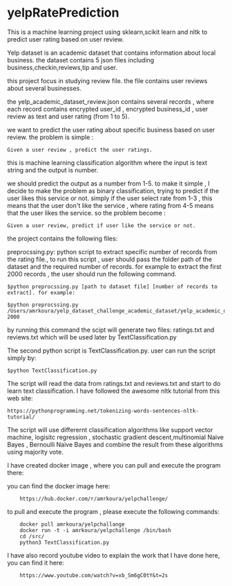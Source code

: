 # yelpRatePrediction
This is a machine learning project using sklearn,scikit learn and nltk to predict user rating based on user review.

Yelp dataset is an academic dataset that contains information about local business. the dataset contains 5 json files
including business,checkin,reviews,tip and user.

this project focus in studying review file. the file contains user reviews about several businesses.

the yelp_academic_dataset_review.json contains several records , where each record contains encrypted user_id , encrypted 
business_id , user review as text and user rating (from 1 to 5).

we want to predict the user rating about specific business based on user review. the problem is simple :

    Given a user review , predict the user ratings.

this is machine learning classification algorithm where the input is text string and the output is number.

we should predict the output as a number from 1-5. to make it simple , I decide to make the problem as binary 
classification, trying to predict if the user likes this service or not. simply if the user select rate
from 1-3 , this means that the user don't like the service , where rating from 4-5 means that the user likes 
the service. so the problem become :

    Given a user review, predict if user like the service or not.
    
the project contains the following files:

preprocssing.py: python script to extract specific number of records from the rating file., to run this script , user
should pass the folder path of the dataset and the required number of records. for example to extract the first 2000
records , the user should run the following command.

    $python preprocssing.py [path to dataset file] [number of records to extract]. for example:

    $python preprocssing.py /Users/amrkoura/yelp_dataset_challenge_academic_dataset/yelp_academic_dataset_review.json 2000

by running this command the scipt will generate two files: ratings.txt and reviews.txt which will be used later by
TextClassification.py

The second python script is TextClassification.py. user can run the script simply by:

    $python TextClassification.py
    
The script will read the data from ratings.txt and reviews.txt and start to do learn text classification.
I have followed the awesome nltk tutorial from this web site:

    https://pythonprogramming.net/tokenizing-words-sentences-nltk-tutorial/
    
The script will use differernt classification algorithms like support vector machine, logisitc regression , 
stochastic gradient descent,multinomial Naive Bayes , Bernoulli Naive Bayes and combine the result from these 
algorithms using majority vote.


I have created docker image , where you can pull and execute the program there:

you can find the docker image here:

        https://hub.docker.com/r/amrkoura/yelpchallenge/
        
to pull and execute the program , please execute the following commands:

        docker pull amrkoura/yelpchallange
        docker run -t -i amrkoura/yelpchallenge /bin/bash
        cd /src/
        python3 TextClassification.py
        
I have also record youtube video to explain the work that I have done here, you can find it here:

        https://www.youtube.com/watch?v=xb_Sm6gC0tY&t=2s


